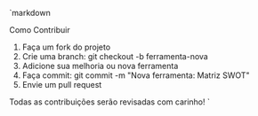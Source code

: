 
`markdown

Como Contribuir

1. Faça um fork do projeto
2. Crie uma branch: git checkout -b ferramenta-nova
3. Adicione sua melhoria ou nova ferramenta
4. Faça commit: git commit -m "Nova ferramenta: Matriz SWOT"
5. Envie um pull request

Todas as contribuições serão revisadas com carinho!
`
